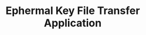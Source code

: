 ---
title: "Ephermal Key File Transfer Application"
info: "A server/client model application that performs encrypted file transfers through use of ephermal AES keys. This project was commissioned as a tool to transfer sensitive intellectual property over the open internet while providing perfect forward secrecy. (source code redacted)"
---